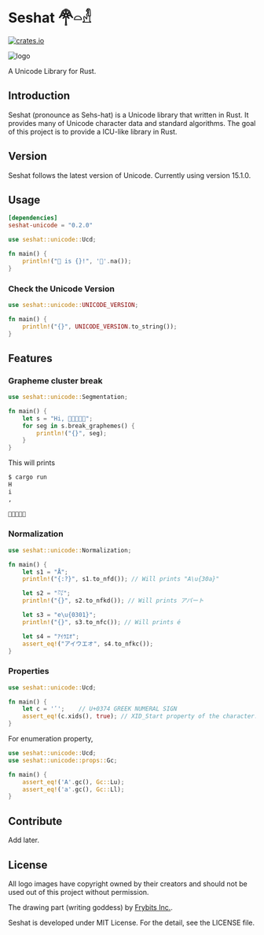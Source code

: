 # Seshat 𓋇𓏏𓁐

[![crates.io](https://img.shields.io/crates/v/seshat-unicode.svg)](https://crates.io/crates/seshat-unicode)

![logo](https://raw.githubusercontent.com/hardboiled65/Seshat/master/docs/seshat-logo.png)

A Unicode Library for Rust.

<!--
Demo
-----
[Seshat Web Demo](https://seshat-demo.herokuapp.com)
-->

## Introduction

Seshat (pronounce as Sehs-hat) is a Unicode library that written in Rust.
It provides many of Unicode character data and standard algorithms.
The goal of this project is to provide a ICU-like library in Rust.

## Version

Seshat follows the latest version of Unicode. Currently using version 15.1.0.

## Usage

```toml
[dependencies]
seshat-unicode = "0.2.0"
```

```rust
use seshat::unicode::Ucd;

fn main() {
    println!("🦀 is {}!", '🦀'.na());
}
```

### Check the Unicode Version
```rust
use seshat::unicode::UNICODE_VERSION;

fn main() {
    println!("{}", UNICODE_VERSION.to_string());
}
```

## Features


### Grapheme cluster break

```rust
use seshat::unicode::Segmentation;

fn main() {
    let s = "Hi, 👨🏾‍🤝‍👨🏿";
    for seg in s.break_graphemes() {
        println!("{}", seg);
    }
}
```

This will prints
```sh
$ cargo run
H
i
,
 
👨🏾‍🤝‍👨🏿
```

### Normalization

```rust
use seshat::unicode::Normalization;

fn main() {
    let s1 = "Å";
    println!("{:?}", s1.to_nfd()); // Will prints "A\u{30a}"

    let s2 = "㌀";
    println!("{}", s2.to_nfkd()); // Will prints アパート

    let s3 = "e\u{0301}";
    println!("{}", s3.to_nfc()); // Will prints é

    let s4 = "ｱｲｳｴｵ";
    assert_eq!("アイウエオ", s4.to_nfkc());
}
```

### Properties

```rust
use seshat::unicode::Ucd;

fn main() {
    let c = 'ʹ';    // U+0374 GREEK NUMERAL SIGN
    assert_eq!(c.xids(), true); // XID_Start property of the character.
}
```

For enumeration property,

```rust
use seshat::unicode::Ucd;
use seshat::unicode::props::Gc;

fn main() {
    assert_eq!('A'.gc(), Gc::Lu);
    assert_eq!('a'.gc(), Gc::Ll);
}
```


## Contribute

Add later.

## License

All logo images have copyright owned by their creators and should not be used
out of this project without permission.

The drawing part (writing goddess) by [Frybits Inc.](https://github.com/frybitsinc).

Seshat is developed under MIT License. For the detail, see the LICENSE file.
